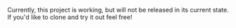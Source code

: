 Currently, this project is working, but will not be released in its current state. If you'd like to clone and try it out feel free!
